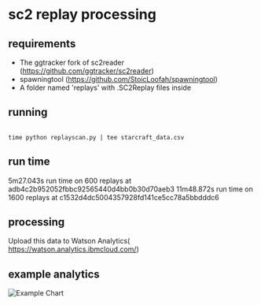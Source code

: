 sc2 replay processing
=====================



requirements
------------

* The ggtracker fork of sc2reader (https://github.com/ggtracker/sc2reader)
* spawningtool (https://github.com/StoicLoofah/spawningtool)
* A folder named 'replays' with .SC2Replay files inside



running
--------


```shell

time python replayscan.py | tee starcraft_data.csv
```


run time
--------

5m27.043s run time on 600 replays at adb4c2b952052fbbc92565440d4bb0b30d70aeb3
11m48.872s run time on 1600 replays at c1532d4dc5004357928fd141ce5cc78a5bbdddc6



processing
----------


Upload this data to Watson Analytics( https://watson.analytics.ibmcloud.com/)



example analytics
-----------------


![Example Chart](watson_analytics.jpg)




